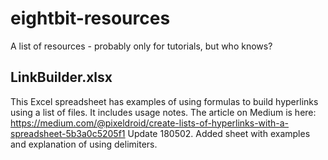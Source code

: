 # eightbit-resources

A list of resources - probably only for tutorials, but who knows?

## LinkBuilder.xlsx

This Excel spreadsheet has examples of using formulas to build hyperlinks using a list of files.
It includes usage notes.  The article on Medium is here: https://medium.com/@pixeldroid/create-lists-of-hyperlinks-with-a-spreadsheet-5b3a0c5205f1
Update 180502.  Added sheet with examples and explanation of using delimiters.